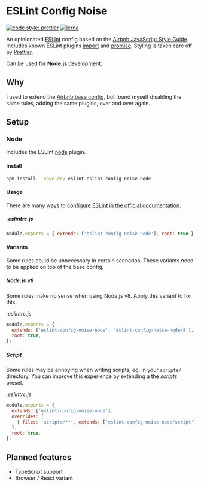 # ESLint Config Noise

[![code style: prettier](https://img.shields.io/badge/code_style-prettier-ff69b4.svg?style=flat-square)](https://github.com/prettier/prettier)
[![lerna](https://img.shields.io/badge/maintained%20with-lerna-cc00ff.svg)](https://lerna.js.org/)

An opinionated [ESLint](https://github.com/eslint/eslint) config based on the [Airbnb JavaScript Style Guide](https://github.com/airbnb/javascript). Includes known ESLint plugins [import](https://github.com/xjamundx/eslint-plugin-promise) and [promise](https://github.com/xjamundx/eslint-plugin-promise). Styling is taken care off by [Prettier](https://prettier.io/).

Can be used for **Node.js** development.

## Why

I used to extend the [Airbnb base config](https://github.com/airbnb/javascript/tree/master/packages/eslint-config-airbnb-base), but found myself disabling the same rules, adding the same plugins, over and over again.

## Setup

### Node

Includes the ESLint [node](https://github.com/mysticatea/eslint-plugin-node) plugin.

#### Install

```sh
npm install --save-dev eslint eslint-config-noise-node
```

#### Usage

There are many ways to [configure ESLint in the official documentation](https://eslint.org/docs/user-guide/configuring).

##### .eslintrc.js

```js
module.exports = { extends: ['eslint-config-noise-node'], root: true };
```

#### Variants

Some rules could be unnecessary in certain scenarios. These variants need to be applied on top of the base config.

##### Node.js v8

Some rules make no sense when using Node.js v8. Apply this variant to fix this.

_.eslintrc.js_

```js
module.exports = {
  extends: ['eslint-config-noise-node', 'eslint-config-noise-node/8'],
  root: true,
};
```

##### Script

Some rules may be annoying when writing scripts, eg. in your `scripts/` directory. You can improve this experience by extending a the _scripts_ preset.

_.eslintrc.js_

```js
module.exports = {
  extends: ['eslint-config-noise-node'],
  overrides: [
    { files: 'scripts/**', extends: ['eslint-config-noise-node/script'] },
  ],
  root: true,
};
```

## Planned features

- TypeScript support
- Browser / React variant
